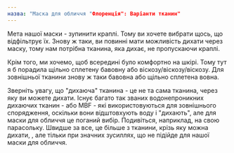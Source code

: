 ```yaml
---
назва: "Маска для обличчя "Флоренція": Варіанти тканин"
---
```


Мета нашої маски - зупинити краплі. Тому ви хочете вибрати щось, що відфільтрує їх. Знову ж таки, ви повинні мати можливість дихати через маску, тому нам потрібна тканина, яка дихає, не пропускаючи краплі.

Крім того, ми хочемо, щоб всередині було комфортно на шкірі. Тому тут я б порадила щільно сплетену бавовну або віскозу/віскозу/віскозу. Для зовнішньої тканини знову ж таки бавовна або щільно сплетена вовна.

<Note>

Зверніть увагу, що "дихаюча" тканина - це не та сама тканина, через яку ви можете дихати.
Існує багато так званих водонепроникних дихаючих тканин - або MBF - які використовуються для зовнішнього спорядження, оскільки вони
відштовхують воду і "дихають", але для маски для обличчя це поганий вибір.
Подивіться, наприклад, на свою парасольку. Швидше за все, це більше з тканини, крізь яку можна дихати,
, але тільки при значних зусиллях, що не підійде для нашої маски для обличчя.

</Note>
